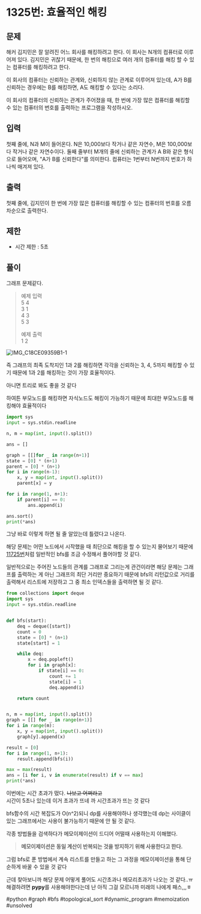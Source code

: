 # 1325번: 효율적인 해킹

## 문제

해커 김지민은 잘 알려진 어느 회사를 해킹하려고 한다. 이 회사는 N개의 컴퓨터로 이루어져 있다. 김지민은 귀찮기 때문에, 한 번의 해킹으로 여러 개의 컴퓨터를 해킹 할 수 있는 컴퓨터를 해킹하려고 한다.

이 회사의 컴퓨터는 신뢰하는 관계와, 신뢰하지 않는 관계로 이루어져 있는데, A가 B를 신뢰하는 경우에는 B를 해킹하면, A도 해킹할 수 있다는 소리다.

이 회사의 컴퓨터의 신뢰하는 관계가 주어졌을 때, 한 번에 가장 많은 컴퓨터를 해킹할 수 있는 컴퓨터의 번호를 출력하는 프로그램을 작성하시오.

## 입력

첫째 줄에, N과 M이 들어온다. N은 10,000보다 작거나 같은 자연수, M은 100,000보다 작거나 같은 자연수이다. 둘째 줄부터 M개의 줄에 신뢰하는 관계가 A B와 같은 형식으로 들어오며, "A가 B를 신뢰한다"를 의미한다. 컴퓨터는 1번부터 N번까지 번호가 하나씩 매겨져 있다.

## 출력

첫째 줄에, 김지민이 한 번에 가장 많은 컴퓨터를 해킹할 수 있는 컴퓨터의 번호를 오름차순으로 출력한다.

## 제한

- 시간 제한 : 5초

## 풀이

그래프 문제같다.

> 예제 입력<br>
> 5 4<br>
> 3 1<br>
> 4 3<br>
> 5 3<br>
>
> 예제 출력<br>
> 1 2

![IMG_C18CE09359B1-1](https://github.com/king-raccoon/king-raccoon/assets/78426205/180bb95b-ee42-4201-a8ca-d410ec1f373d)

즉 그래프의 최족 도착지인 1과 2를 해킹하면 각각을 신뢰하는 3, 4, 5까지 해킹할 수 있기 때문에 1과 2를 해킹하는 것이 가장 효율적이다.

아니면 트리로 봐도 좋을 것 같다

하여튼 부모노드를 해킹하면 자식노드도 해킹이 가능하기 때문에 최대한 부모노드를 해킹해야 효율적이다

```python
import sys
input = sys.stdin.readline

n, m = map(int, input().split())

ans = []

graph = [[]for _ in range(n+1)]
state = [0] * (n+1)
parent = [0] * (n+1)
for i in range(n-1):
    x, y = map(int, input().split())
    parent[x] = y

for i in range(1, n+1):
    if parent[i] == 0:
        ans.append(i)

ans.sort()
print(*ans)
```

그냥 바로 이렇게 하면 될 줄 알았는데 틀렸다고 나온다.<br>

해당 문제는 어떤 노드에서 시작했을 때 최단으로 해킹을 할 수 있는지 물어보기 때문에 [11725번](/baekjoon/11725번:%20트리의%20부모%20찾기.md)처럼 일반적인 bfs를 조금 수정해서 풀어야할 것 같다.

일반적으로는 주어진 노드들의 관계를 그래프로 그리는게 관건이라면 해당 문제는 그래프를 출력하는 게 아닌 그래프의 최단 거리만 중요하기 때문에 bfs의 리턴값으로 거리를 출력해서 리스트에 저장하고 그 중 최소 인덱스들을 출력하면 될 것 같다.

```python
from collections import deque
import sys
input = sys.stdin.readline


def bfs(start):
    deq = deque([start])
    count = 0
    state = [0] * (n+1)
    state[start] = 1

    while deq:
        x = deq.popleft()
        for i in graph[x]:
            if state[i] == 0:
                count += 1
                state[i] = 1
                deq.append(i)

    return count


n, m = map(int, input().split())
graph = [[] for _ in range(n+1)]
for i in range(m):
    x, y = map(int, input().split())
    graph[y].append(x)

result = [0]
for i in range(1, n+1):
    result.append(bfs(i))

max = max(result)
ans = [i for i, v in enumerate(result) if v == max]
print(*ans)
```

이번에는 시간 초과가 떴다. ~~나보고 어쩌라고~~ <br>
시간이 5초나 있는데 이거 초과가 뜨네
까 시간초과가 뜨는 것 같다

bfs함수의 시간 복잡도가 O(n^2)되니 dp를 사용해야하나 생각했는데 dp는 사이클이 있는 그래프에서는 사용이 불가능하기 때문에 안 될 것 같다. <br>

각종 방법들을 검색하다가 메모이제이션이 드디어 어떨때 사용하는지 이해했다. <br>

> **메모이제이션은 동일 계산이 반복되는 것을 방지하기 위해 사용한다고 한다.**

그럼 bfs로 푼 방법에서 계속 리스트를 만들고 하는 그 과정을 메모이제이션을 통해 단순하게 바꿀 수 있을 것 같다

근데 찾아보니까 해당 문제 어떻게 풀어도 시간초과나 메모리초과가 나오는 것 같다..ㅠ <br>
해결하려면 **pypy**를 사용해야한다는데 난 아직 그걸 모르니까 미래의 나에게 패스,,,ㅎ

#python #graph #bfs #topological_sort #dynamic_program #memoization
#unsolved
